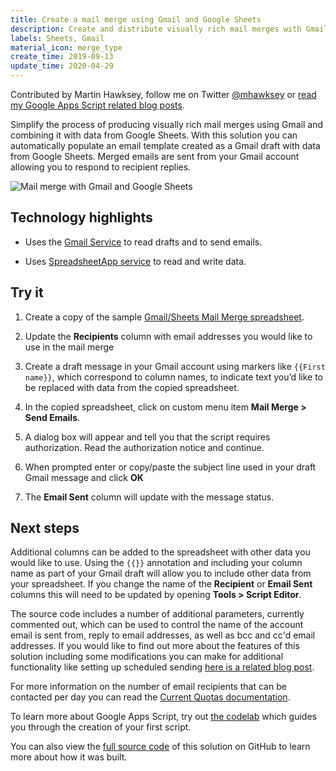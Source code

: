 ```yaml
---
title: Create a mail merge using Gmail and Google Sheets
description: Create and distribute visually rich mail merges with Gmail and Google Sheets.
labels: Sheets, Gmail
material_icon: merge_type
create_time: 2019-09-13
update_time: 2020-04-29
---
```


Contributed by Martin Hawksey, follow me on Twitter [@mhawksey](https://twitter.com/mhawksey) or [read my Google Apps Script related blog posts](https://mashe.hawksey.info/category/google-apps-script/).

Simplify the process of producing visually rich mail merges using Gmail and combining it with data from Google Sheets. With this solution you can automatically populate an email template created as a Gmail draft with data from Google Sheets. Merged emails are sent from your Gmail account allowing you to respond to recipient replies.

![Mail merge with Gmail and Google Sheets](https://cdn.jsdelivr.net/gh/gsuitedevs/solutions@master/mail-merge/mailmerge.gif)

## Technology highlights

* Uses the [Gmail Service](https://developers.google.com/apps-script/reference/gmail/) to read drafts and to send emails.

* Uses  [SpreadsheetApp service](https://developers.google.com/apps-script/reference/spreadsheet/spreadsheet-app) to read and write data.

## Try it

1. Create a copy of the sample [Gmail/Sheets Mail Merge spreadsheet](https://docs.google.com/spreadsheets/d/1EfjLuYGab8Xt8wCn4IokBIG0_W4tBtiU4vxl3Y7FPsA/copy).

1. Update the **Recipients** column with email addresses you would like to use in the mail merge

1. Create a draft message in your Gmail account using markers like `{{First name}}`, which correspond to column names, to indicate text you’d like to be replaced with data from the copied spreadsheet. 

1. In the copied spreadsheet, click on custom menu item **Mail Merge > Send Emails**.

1. A dialog box will appear and tell you that the script requires authorization. Read the authorization notice and continue.

1. When prompted enter or copy/paste the subject line used in your draft Gmail message and click **OK**

1. The **Email Sent** column will update with the message status.

## Next steps

Additional columns can be added to the spreadsheet with other data you would like to use. Using the `{{}}` annotation and including your column name as part of your Gmail draft will allow you to include other data from your spreadsheet. If you change the name of the **Recipient** or **Email Sent** columns this will need to be updated by opening **Tools > Script Editor**.

The source code includes a number of additional parameters, currently commented out, which can be used to control the name of the account email is sent from, reply to email addresses, as well as bcc and cc'd email addresses. If you would like to find out more about the features of this solution including some modifications you can make for additional functionality like setting up scheduled sending [here is a related blog post](https://mashe.hawksey.info/2020/04/a-bulk-email-mail-merge-with-gmail-and-google-sheets-solution-evolution-using-v8/). 

For more information on the number of email recipients that can be contacted per day you can read the [Current Quotas documentation](https://developers.google.com/apps-script/guides/services/quotas#current_quotas). 

To learn more about Google Apps Script, try out [the codelab](https://codelabs.developers.google.com/codelabs/apps-script-intro) which guides you through the creation of your first script.

You can also view the [full source code](https://github.com/gsuitedevs/solutions/blob/master/mail-merge) of this solution on GitHub to learn more about how it was built.
